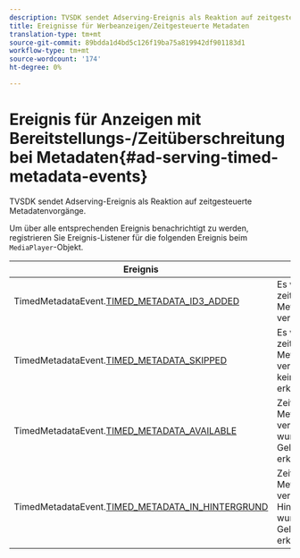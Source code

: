 ```yaml
---
description: TVSDK sendet Adserving-Ereignis als Reaktion auf zeitgesteuerte Metadatenvorgänge.
title: Ereignisse für Werbeanzeigen/Zeitgesteuerte Metadaten
translation-type: tm+mt
source-git-commit: 89bdda1d4bd5c126f19ba75a819942df901183d1
workflow-type: tm+mt
source-wordcount: '174'
ht-degree: 0%

---
```



# Ereignis für Anzeigen mit Bereitstellungs-/Zeitüberschreitung bei Metadaten{#ad-serving-timed-metadata-events}

TVSDK sendet Adserving-Ereignis als Reaktion auf zeitgesteuerte Metadatenvorgänge.

Um über alle entsprechenden Ereignis benachrichtigt zu werden, registrieren Sie Ereignis-Listener für die folgenden Ereignis beim `MediaPlayer`-Objekt.

| Ereignis | Bedeutung |
|---|---|
| TimedMetadataEvent.[TIMED_METADATA_ID3_ADDED](https://help.adobe.com/en_US/primetime/api/psdk/asdoc-dhls_1.4/com/adobe/mediacore/events/TimedMetadataEvent.html#TIMED_METADATA_ID3_ADDED) | Es wurden ID3-zeitgesteuerte Metadaten verarbeitet. |
| TimedMetadataEvent.[TIMED_METADATA_SKIPPED](https://help.adobe.com/en_US/primetime/api/psdk/asdoc-dhls_1.4/com/adobe/mediacore/events/TimedMetadataEvent.html#TIMED_METADATA_SKIPPED) | Es wurden zeitgesteuerte Metadaten verarbeitet und keine Gelegenheit erkannt. |
| TimedMetadataEvent.[TIMED_METADATA_AVAILABLE](https://help.adobe.com/en_US/primetime/api/psdk/asdoc-dhls_2.3/com/adobe/tvsdk/mediacore/events/TimedMetadataEvent.html#TIMED_METADATA_AVAILABLE) | Zeitgesteuerte Metadaten sind verfügbar und es wurde keine Gelegenheit erkannt. |
| TimedMetadataEvent.[TIMED_METADATA_IN_HINTERGRUND](https://help.stage.adobe.com/en_US/primetime/api/psdk/asdoc-dhls_2.3/com/adobe/tvsdk/mediacore/events/TimedMetadataEvent.html#TIMED_METADATA_IN_BACKGROUND) | Zeitgesteuerte Metadaten wurden verarbeitet und im Hintergrundmanifest wurde keine Gelegenheit erkannt. |